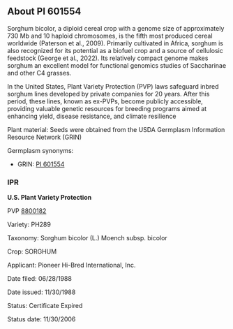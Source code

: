 About PI 601554 
---------------------
Sorghum bicolor, a diploid cereal crop with a genome size of approximately 730 Mb and 10 haploid chromosomes, is the fifth most produced cereal worldwide (Paterson et al., 2009). Primarily cultivated in Africa, sorghum is also recognized for its potential as a biofuel crop and a source of cellulosic feedstock (George et al., 2022). Its relatively compact genome makes sorghum an excellent model for functional genomics studies of Saccharinae and other C4 grasses.

In the United States, Plant Variety Protection (PVP) laws safeguard inbred sorghum lines developed by private companies for 20 years. After this period, these lines, known as ex-PVPs, become publicly accessible, providing valuable genetic resources for breeding programs aimed at enhancing yield, disease resistance, and climate resilience

Plant material: Seeds were obtained from the USDA Germplasm Information Resource Network (GRIN)

Germplasm synonyms:
* GRIN: [PI 601554](https://npgsweb.ars-grin.gov/gringlobal/accessiondetail.aspx?id=1185629)

### IPR
**U.S. Plant Variety Protection**

PVP [8800182](https://apps.ams.usda.gov/CMS/AdobeImages/008800182.pdf)

Variety: PH289

Taxonomy: Sorghum bicolor (L.) Moench subsp. bicolor

Crop: SORGHUM

Applicant: Pioneer Hi-Bred International, Inc.

Date filed: 06/28/1988

Date issued: 11/30/1988

Status: Certificate Expired

Status date: 11/30/2006
